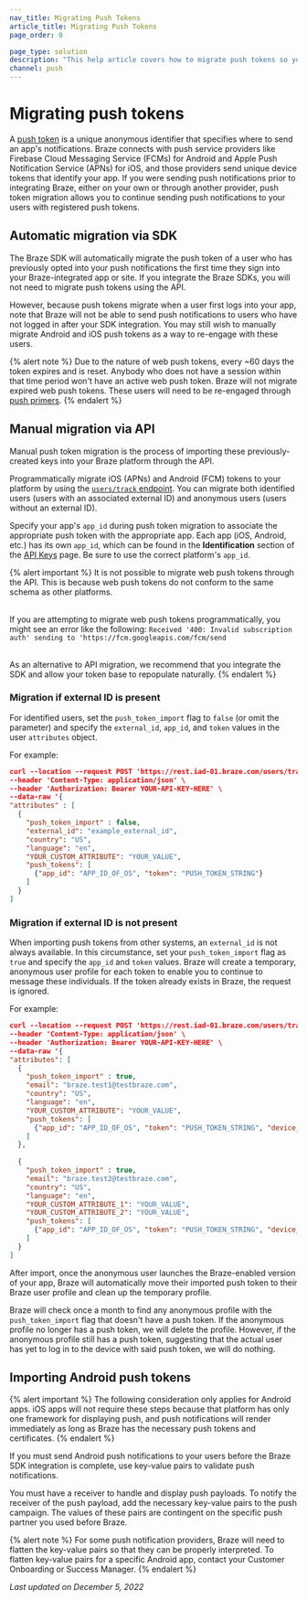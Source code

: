 ```yaml
---
nav_title: Migrating Push Tokens
article_title: Migrating Push Tokens
page_order: 0

page_type: solution
description: "This help article covers how to migrate push tokens so you can continue sending push messages to your users after switching to Braze."
channel: push
---
```


# Migrating push tokens

A [push token]({{site.baseurl}}/user_guide/message_building_by_channel/push/push_registration/#push-tokens/) is a unique anonymous identifier that specifies where to send an app's notifications. Braze connects with push service providers like Firebase Cloud Messaging Service (FCMs) for Android and Apple Push Notification Service (APNs) for iOS, and those providers send unique device tokens that identify your app. If you were sending push notifications prior to integrating Braze, either on your own or through another provider, push token migration allows you to continue sending push notifications to your users with registered push tokens.

## Automatic migration via SDK

The Braze SDK will automatically migrate the push token of a user who has previously opted into your push notifications the first time they sign into your Braze-integrated app or site. If you integrate the Braze SDKs, you will not need to migrate push tokens using the API.

However, because push tokens migrate when a user first logs into your app, note that Braze will not be able to send push notifications to users who have not logged in after your SDK integration. You may still wish to manually migrate Android and iOS push tokens as a way to re-engage with these users.

{% alert note %}
Due to the nature of web push tokens, every ~60 days the token expires and is reset. Anybody who does not have a session within that time period won't have an active web push token. Braze will not migrate expired web push tokens. These users will need to be re-engaged through [push primers]({{site.baseurl}}/user_guide/message_building_by_channel/push/best_practices/push_primer_messages).
{% endalert %}

## Manual migration via API

Manual push token migration is the process of importing these previously-created keys into your Braze platform through the API.

Programmatically migrate iOS (APNs) and Android (FCM) tokens to your platform by using the [`users/track` endpoint]({{site.baseurl}}/api/endpoints/user_data/post_user_track/). You can migrate both identified users (users with an associated external ID) and anonymous users (users without an external ID).

Specify your app's `app_id` during push token migration to associate the appropriate push token with the appropriate app. Each app (iOS, Android, etc.) has its own `app_id`, which can be found in the **Identification** section of the [API Keys]({{site.baseurl}}/user_guide/administrative/app_settings/api_settings_tab/) page. Be sure to use the correct platform's `app_id`.

{% alert important %}
It is not possible to migrate web push tokens through the API. This is because web push tokens do not conform to the same schema as other platforms. 

<br>If you are attempting to migrate web push tokens programmatically, you might see an error like the following: `Received '400: Invalid subscription auth' sending to 'https://fcm.googleapis.com/fcm/send`

<br>
As an alternative to API migration, we recommend that you integrate the SDK and allow your token base to repopulate naturally.
{% endalert %}

### Migration if external ID is present
For identified users, set the `push_token_import` flag to `false` (or omit the parameter) and specify the `external_id`, `app_id`, and `token` values in the user `attributes` object. 

For example:

```json
curl --location --request POST 'https://rest.iad-01.braze.com/users/track' \
--header 'Content-Type: application/json' \
--header 'Authorization: Bearer YOUR-API-KEY-HERE' \
--data-raw '{
"attributes" : [
  {
	"push_token_import" : false,
	"external_id": "example_external_id",
	"country": "US",
	"language": "en",
	"YOUR_CUSTOM_ATTRIBUTE": "YOUR_VALUE",
	"push_tokens": [
	  {"app_id": "APP_ID_OF_OS", "token": "PUSH_TOKEN_STRING"}
	]
  }
]
```

### Migration if external ID is not present
When importing push tokens from other systems, an `external_id` is not always available. In this circumstance, set your `push_token_import` flag as `true` and specify the `app_id` and `token` values. Braze will create a temporary, anonymous user profile for each token to enable you to continue to message these individuals. If the token already exists in Braze, the request is ignored.

For example:

```json
curl --location --request POST 'https://rest.iad-01.braze.com/users/track' \
--header 'Content-Type: application/json' \
--header 'Authorization: Bearer YOUR-API-KEY-HERE' \
--data-raw '{
"attributes": [ 
  {
	"push_token_import" : true,
	"email": "braze.test1@testbraze.com",
	"country": "US",
	"language": "en",
	"YOUR_CUSTOM_ATTRIBUTE": "YOUR_VALUE",
	"push_tokens": [
	  {"app_id": "APP_ID_OF_OS", "token": "PUSH_TOKEN_STRING", "device_id": "DEVICE_ID"}
	]
  },
    
  {
	"push_token_import" : true,
	"email": "braze.test2@testbraze.com",
	"country": "US",
	"language": "en",
	"YOUR_CUSTOM_ATTRIBUTE_1": "YOUR_VALUE",
	"YOUR_CUSTOM_ATTRIBUTE_2": "YOUR_VALUE",
	"push_tokens": [
	  {"app_id": "APP_ID_OF_OS", "token": "PUSH_TOKEN_STRING", "device_id": "DEVICE_ID"}  
	]
  }
]
```

After import, once the anonymous user launches the Braze-enabled version of your app, Braze will automatically move their imported push token to their Braze user profile and clean up the temporary profile.

Braze will check once a month to find any anonymous profile with the `push_token_import` flag that doesn't have a push token. If the anonymous profile no longer has a push token, we will delete the profile. However, if the anonymous profile still has a push token, suggesting that the actual user has yet to log in to the device with said push token, we will do nothing.

## Importing Android push tokens

{% alert important %}
The following consideration only applies for Android apps. iOS apps will not require these steps because that platform has only one framework for displaying push, and push notifications will render immediately as long as Braze has the necessary push tokens and certificates.
{% endalert %}

If you must send Android push notifications to your users before the Braze SDK integration is complete, use key-value pairs to validate push notifications. 

You must have a receiver to handle and display push payloads. To notify the receiver of the push payload, add the necessary key-value pairs to the push campaign. The values of these pairs are contingent on the specific push partner you used before Braze.

{% alert note %}
For some push notification providers, Braze will need to flatten the key-value pairs so that they can be properly interpreted. To flatten key-value pairs for a specific Android app, contact your Customer Onboarding or Success Manager.
{% endalert %}

_Last updated on December 5, 2022_
